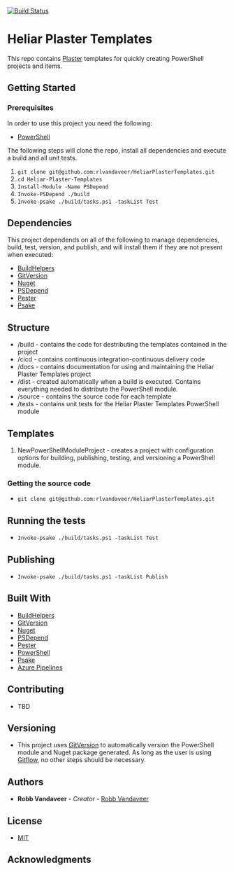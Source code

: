 [![Build Status](https://dev.azure.com/heliar/Heliar%20Plaster%20Templates/_apis/build/status/rlvandaveer.HeliarPlasterTemplates?branchName=master)](https://dev.azure.com/heliar/Heliar%20Plaster%20Templates/_build/latest?definitionId=7&branchName=master)

# Heliar Plaster Templates
This repo contains [Plaster](https://github.com/PowerShell/Plaster) templates for quickly creating PowerShell projects and items.

## Getting Started

### Prerequisites

In order to use this project you need the following:

* [PowerShell](https://docs.microsoft.com/en-us/powershell/scripting/install/installing-powershell)

The following steps will clone the repo, install all dependencies and execute a build and all unit tests.

1. `git clone git@github.com:rlvandaveer/HeliarPlasterTemplates.git`
1. `cd Heliar-Plaster-Templates`
1. `Install-Module -Name PSDepend`
1. `Invoke-PSDepend ./build`
1. `Invoke-psake ./build/tasks.ps1 -taskList Test`

## Dependencies

This project dependends on all of the following to manage dependencies, build, test, version, and publish, and will install them if they are not present when executed:

* [BuildHelpers](https://github.com/RamblingCookieMonster/BuildHelpers)
* [GitVersion](https://gitversion.readthedocs.io/en/latest/)
* [Nuget](https://docs.microsoft.com/en-us/nuget/install-nuget-client-tools)
* [PSDepend](https://github.com/RamblingCookieMonster/PSDepend)
* [Pester](https://github.com/pester/Pester)
* [Psake](https://github.com/psake/psake)

## Structure
- /build - contains the code for destributing the templates contained in the project
- /cicd - contains continuous integration-continuous delivery code
- /docs - contains documentation for using and maintaining the Heliar Plaster Templates project
- /dist - created automatically when a build is executed. Contains everything needed to distribute the PowerShell module.
- /source - contains the source code for each template
- /tests - contains unit tests for the Heliar Plaster Templates PowerShell module

## Templates
1. NewPowerShellModuleProject - creates a project with configuration options for building, publishing, testing, and versioning a PowerShell module.

### Getting the source code

* `git clone git@github.com:rlvandaveer/HeliarPlasterTemplates.git`

## Running the tests

* `Invoke-psake ./build/tasks.ps1 -taskList Test`

## Publishing

* `Invoke-psake ./build/tasks.ps1 -taskList Publish`

## Built With

* [BuildHelpers](https://github.com/RamblingCookieMonster/BuildHelpers)
* [GitVersion](https://gitversion.readthedocs.io/en/latest/)
* [Nuget](https://docs.microsoft.com/en-us/nuget/install-nuget-client-tools)
* [PSDepend](https://github.com/RamblingCookieMonster/PSDepend)
* [Pester](https://github.com/pester/Pester)
* [PowerShell](https://docs.microsoft.com/en-us/powershell/scripting/install/installing-powershell)
* [Psake](https://github.com/psake/psake)
* [Azure Pipelines](https://azure.microsoft.com/en-us/services/devops/pipelines/)

## Contributing

* TBD

## Versioning

* This project uses [GitVersion](https://gitversion.readthedocs.io/en/latest/) to automatically version the PowerShell module and Nuget package generated. As long as the user is using [Gitflow](https://www.atlassian.com/git/tutorials/comparing-workflows/gitflow-workflow), no other steps should be necessary.

## Authors

* **Robb Vandaveer** - *Creator* - [Robb Vandaveer](https://aex.dev.azure.com/me?mkt=en-US&campaign=o~msft~vsts~usercard)

## License

* [MIT](https://raw.githubusercontent.com/rlvandaveer/HeliarPlasterTemplates/master/LICENSE)

## Acknowledgments

